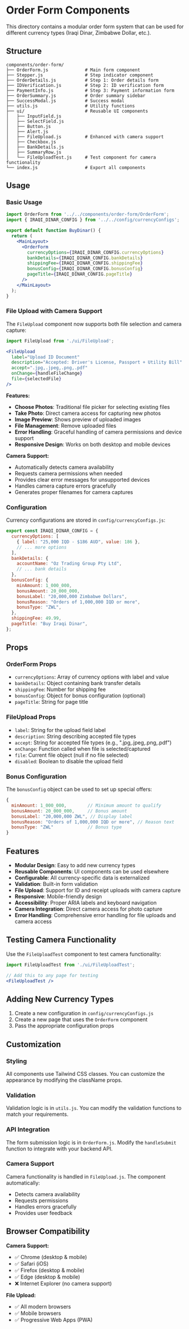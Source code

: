 # Order Form Components

This directory contains a modular order form system that can be used for different currency types (Iraqi Dinar, Zimbabwe Dollar, etc.).

## Structure

```
components/order-form/
├── OrderForm.js              # Main form component
├── Stepper.js                # Step indicator component
├── OrderDetails.js           # Step 1: Order details form
├── IDVerification.js         # Step 2: ID verification form
├── PaymentInfo.js            # Step 3: Payment information form
├── OrderSummary.js           # Order summary sidebar
├── SuccessModal.js           # Success modal
├── utils.js                  # Utility functions
├── ui/                       # Reusable UI components
│   ├── InputField.js
│   ├── SelectField.js
│   ├── Button.js
│   ├── Alert.js
│   ├── FileUpload.js         # Enhanced with camera support
│   ├── Checkbox.js
│   ├── BankDetails.js
│   ├── SummaryRow.js
│   └── FileUploadTest.js     # Test component for camera functionality
└── index.js                  # Export all components
```

## Usage

### Basic Usage

```jsx
import OrderForm from '../../components/order-form/OrderForm';
import { IRAQI_DINAR_CONFIG } from '../../config/currencyConfigs';

export default function BuyDinar() {
  return (
    <MainLayout>
      <OrderForm
        currencyOptions={IRAQI_DINAR_CONFIG.currencyOptions}
        bankDetails={IRAQI_DINAR_CONFIG.bankDetails}
        shippingFee={IRAQI_DINAR_CONFIG.shippingFee}
        bonusConfig={IRAQI_DINAR_CONFIG.bonusConfig}
        pageTitle={IRAQI_DINAR_CONFIG.pageTitle}
      />
    </MainLayout>
  );
}
```

### File Upload with Camera Support

The `FileUpload` component now supports both file selection and camera capture:

```jsx
import FileUpload from './ui/FileUpload';

<FileUpload
  label="Upload ID Document"
  description="Accepted: Driver's License, Passport + Utility Bill"
  accept=".jpg,.jpeg,.png,.pdf"
  onChange={handleFileChange}
  file={selectedFile}
/>
```

**Features:**
- **Choose Photos**: Traditional file picker for selecting existing files
- **Take Photo**: Direct camera access for capturing new photos
- **Image Preview**: Shows preview of uploaded images
- **File Management**: Remove uploaded files
- **Error Handling**: Graceful handling of camera permissions and device support
- **Responsive Design**: Works on both desktop and mobile devices

**Camera Support:**
- Automatically detects camera availability
- Requests camera permissions when needed
- Provides clear error messages for unsupported devices
- Handles camera capture errors gracefully
- Generates proper filenames for camera captures

### Configuration

Currency configurations are stored in `config/currencyConfigs.js`:

```javascript
export const IRAQI_DINAR_CONFIG = {
  currencyOptions: [
    { label: "25,000 IQD - $186 AUD", value: 186 },
    // ... more options
  ],
  bankDetails: {
    accountName: "Oz Trading Group Pty Ltd",
    // ... bank details
  },
  bonusConfig: {
    minAmount: 1_000_000,
    bonusAmount: 20_000_000,
    bonusLabel: "20,000,000 Zimbabwe Dollars",
    bonusReason: "Orders of 1,000,000 IQD or more",
    bonusType: "ZWL",
  },
  shippingFee: 49.99,
  pageTitle: "Buy Iraqi Dinar",
};
```

## Props

### OrderForm Props

- `currencyOptions`: Array of currency options with label and value
- `bankDetails`: Object containing bank transfer details
- `shippingFee`: Number for shipping fee
- `bonusConfig`: Object for bonus configuration (optional)
- `pageTitle`: String for page title

### FileUpload Props

- `label`: String for the upload field label
- `description`: String describing accepted file types
- `accept`: String for accepted file types (e.g., ".jpg,.jpeg,.png,.pdf")
- `onChange`: Function called when file is selected/captured
- `file`: Current file object (null if no file selected)
- `disabled`: Boolean to disable the upload field

### Bonus Configuration

The `bonusConfig` object can be used to set up special offers:

```javascript
{
  minAmount: 1_000_000,        // Minimum amount to qualify
  bonusAmount: 20_000_000,     // Bonus amount
  bonusLabel: "20,000,000 ZWL", // Display label
  bonusReason: "Orders of 1,000,000 IQD or more", // Reason text
  bonusType: "ZWL"             // Bonus type
}
```

## Features

- **Modular Design**: Easy to add new currency types
- **Reusable Components**: UI components can be used elsewhere
- **Configurable**: All currency-specific data is externalized
- **Validation**: Built-in form validation
- **File Upload**: Support for ID and receipt uploads with camera capture
- **Responsive**: Mobile-friendly design
- **Accessibility**: Proper ARIA labels and keyboard navigation
- **Camera Integration**: Direct camera access for photo capture
- **Error Handling**: Comprehensive error handling for file uploads and camera access

## Testing Camera Functionality

Use the `FileUploadTest` component to test camera functionality:

```jsx
import FileUploadTest from './ui/FileUploadTest';

// Add this to any page for testing
<FileUploadTest />
```

## Adding New Currency Types

1. Create a new configuration in `config/currencyConfigs.js`
2. Create a new page that uses the `OrderForm` component
3. Pass the appropriate configuration props

## Customization

### Styling
All components use Tailwind CSS classes. You can customize the appearance by modifying the className props.

### Validation
Validation logic is in `utils.js`. You can modify the validation functions to match your requirements.

### API Integration
The form submission logic is in `OrderForm.js`. Modify the `handleSubmit` function to integrate with your backend API.

### Camera Support
Camera functionality is handled in `FileUpload.js`. The component automatically:
- Detects camera availability
- Requests permissions
- Handles errors gracefully
- Provides user feedback

## Browser Compatibility

**Camera Support:**
- ✅ Chrome (desktop & mobile)
- ✅ Safari (iOS)
- ✅ Firefox (desktop & mobile)
- ✅ Edge (desktop & mobile)
- ❌ Internet Explorer (no camera support)

**File Upload:**
- ✅ All modern browsers
- ✅ Mobile browsers
- ✅ Progressive Web Apps (PWA)
